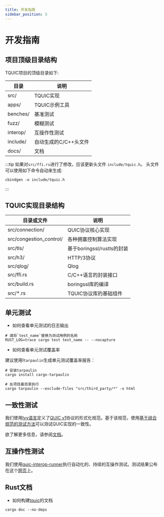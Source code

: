 ```yaml
---
title: 开发指南
sidebar_position: 3
---
```


# 开发指南


## 项目顶级目录结构

TQUIC项目的顶级目录如下:

| 目录 | 说明 |
| --------- | ----------- |
| src/       | TQUIC实现 |
| apps/      | TQUIC示例工具 |
| benches/   | 基准测试 |
| fuzz/      | 模糊测试 |
| interop/   | 互操作性测试 |
| include/   | 自动生成的C/C++头文件 |
| docs/      | 文档 |

:::tip
如果对`src/ffi.rs`进行了修改，应该更新头文件 `include/tquic.h`。
头文件可以使用如下命令自动来生成:
```
cbindgen -o include/tquic.h
```
:::


## TQUIC实现目录结构

| 目录或文件 | 说明 |
| -------------- | ----------- |
| src/connection/         | QUIC协议核心实现 |
| src/congestion_control/ | 各种拥塞控制算法实现 |
| src/tls/                | 基于boringssl/rustls的封装 |
| src/h3/                 | HTTP/3协议 |
| src/qlog/               | Qlog |
| src/ffi.rs              | C/C++语言的封装接口 |
| src/build.rs            | boringssl库的编译 |
| src/\*.rs               | TQUIC协议库的基础组件 |



## 单元测试

* 如何查看单元测试的日志输出

```
# 请将`test_name`替换为测试用例的名称
RUST_LOG=trace cargo test test_name -- --nocapture
```

* 如何查看单元测试覆盖率

建议使用I`tarpaulin`生成单元测试覆盖率报告：

```
# 安装tarpaulin
cargo install cargo-tarpaulin

# 在项目基目录执行
cargo tarpaulin --exclude-files "src/third_party/*" -o html
```


## 一致性测试

我们使用[Ivy语言](http://microsoft.github.io/ivy/)定义了[QUIC v1](https://datatracker.ietf.org/doc/html/rfc9000)协议的形式化规范。基于该规范，使用[基于组合规范的测试方法](https://dl.acm.org/doi/10.1145/3341302.3342087)可以测试QUIC实现的一致性。

欲了解更多信息，请参阅[文档](../further_readings/conformance)。


## 互操作性测试

我们使用[quic-interop-runner](https://github.com/marten-seemann/quic-interop-runner/tree/master)执行自动化的、持续的互操作测试。测试结果公布在这个[网页](https://interop.seemann.io/)上。


## Rust文档

* 如何构建[tquic](https://docs.rs/tquic)的文档

```
cargo doc --no-deps
```
